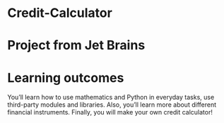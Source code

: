 # Credit-Calculator  
# Project from Jet Brains  
# Learning outcomes  
You’ll learn how to use mathematics and Python in everyday tasks, use third-party modules and libraries. Also, you’ll learn more about different financial instruments. Finally, you will make your own credit calculator!
